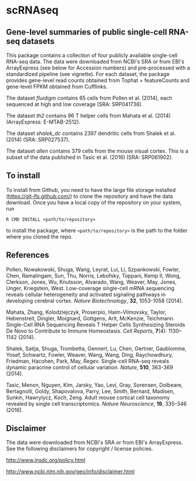 # scRNAseq

## Gene-level summaries of public single-cell RNA-seq datasets

This package contains a collection of four publicly available single-cell RNA-seq data. The data were downloaded from NCBI's SRA or from EBI's ArrayExpress (see below for Accession numbers) and pre-processed with a standardized pipeline (see vignette). For each dataset, the package provides gene-level read counts obtained from Tophat + featureCounts and gene-level FPKM obtained from Cufflinks.

The dataset _fluidigm_ contains 65 cells from Pollen et al. (2014), each sequenced at high and low coverage (SRA: SRP041736).

The dataset _th2_ contains 96 T helper cells from Mahata et al. (2014) (ArrayExpress: E-MTAB-2512).

The dataset _shalek_dc_ contains 2397 dendritic cells from Shalek et al. (2014) (SRA: SRP027537).

The dataset _allen_ contains 379 cells from the mouse visual cortex. This is a subset of the data published in Tasic et al. (2016) (SRA: SRP061902).

## To install

To install from Github, you need to have the large file storage installed (https://git-lfs.github.com/) to clone the repository and have the data download. Once you have a local copy of the repository on your system, run
```
R CMD INSTALL <path/to/repository>
```
to install the package, where `<path/to/repository>` is the path to the folder where you cloned the repo.

## References

Pollen, Nowakowski, Shuga, Wang, Leyrat, Lui, Li, Szpankowski, Fowler, Chen, Ramalingam, Sun, Thu, Norris, Lebofsky, Toppani, Kemp II, Wong, Clerkson, Jones, Wu, Knutsson, Alvarado, Wang, Weaver, May, Jones, Unger, Kriegstein, West. Low-coverage single-cell mRNA sequencing reveals cellular heterogeneity and activated signaling pathways in developing cerebral cortex. _Nature Biotechnology_, __32__, 1053-1058 (2014).

Mahata, Zhang, Kolodziejczyk, Proserpio, Haim-Vilmovsky, Taylor, Hebenstreit, Dingler, Moignard, Gottgens, Arlt, McKenzie, Teichmann. Single-Cell RNA Sequencing Reveals T Helper Cells Synthesizing Steroids De Novo to Contribute to Immune Homeostasis. _Cell Reports_, __7__(4): 1130–1142 (2014).

Shalek, Satija, Shuga, Trombetta, Gennert, Lu, Chen, Gertner, Gaublomme, Yosef, Schwartz, Fowler, Weaver, Wang, Wang, Ding, Raychowdhury, Friedman, Hacohen, Park, May, Regev. Single-cell RNA-seq reveals dynamic paracrine control of cellular variation. _Nature_, __510__, 363-369 (2014).

Tasic, Menon, Nguyen, Kim, Jarsky, Yao, Levi, Gray, Sorensen, Dolbeare, Bertagnolli, Goldy, Shapovalova, Parry, Lee, Smith, Bernard, Madisen, Sunkin, Hawrylycz, Koch, Zeng. Adult mouse cortical cell taxonomy revealed by single cell transcriptomics. _Nature Neuroscience_, __19__, 335–346 (2016).

## Disclaimer

The data were downloaded from NCBI's SRA or from EBI's ArrayExpress. See the following disclaimers for copyright / license policies.

http://www.insdc.org/policy.html

http://www.ncbi.nlm.nih.gov/geo/info/disclaimer.html
